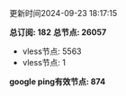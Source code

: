 更新时间2024-09-23 18:17:15

**总订阅: 182**
**总节点: 26057**
- vless节点: 5563
- vless节点: 1

**google ping有效节点: 874**
